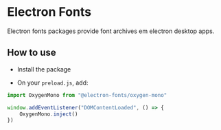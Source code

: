 # Electron Fonts

Electron fonts packages provide font archives em electron desktop apps.

## How to use

* Install the package

* On your `preload.js`, add:

```ts
import OxygenMono from "@electron-fonts/oxygen-mono"

window.addEventListener("DOMContentLoaded", () => {
    OxygenMono.inject()
})
```